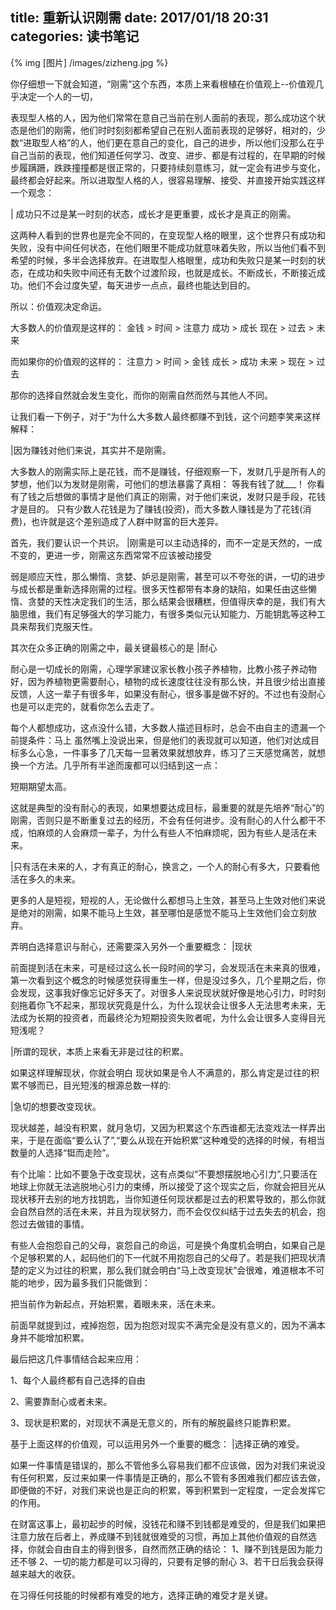 title: 重新认识刚需
date: 2017/01/18  20:31
categories: 读书笔记
---

{% img [图片] /images/zizheng.jpg %}

你仔细想一下就会知道，“刚需”这个东西，本质上来看根植在价值观上--价值观几乎决定一个人的一切，

表现型人格的人，因为他们常常在意自己当前在别人面前的表现，那么成功这个状态是他们的刚需，他们时时刻刻都希望自己在别人面前表现的足够好，相对的，少数“进取型人格”的人，他们更在意自己的变化，自己的进步，所以他们没那么在乎自己当前的表现，他们知道任何学习、改变、进步、都是有过程的，在早期的时候步履蹒跚，跌跌撞撞都是很正常的，只要持续刻意练习，就一定会有进步与变化，最终都会好起来。所以进取型人格的人，很容易理解、接受、并直接开始实践这样一个观念：

| 成功只不过是某一时刻的状态，成长才是更重要，成长才是真正的刚需。

这两种人看到的世界也是完全不同的，在变现型人格的眼里，这个世界只有成功和失败，没有中间任何状态，在他们眼里不能成功就意味着失败，所以当他们看不到希望的时候，多半会选择放弃。在进取型人格眼里，成功和失败只是某一时刻的状态，在成功和失败中间还有无数个过渡阶段，也就是成长。不断成长，不断接近成功。他们不会过度失望，每天进步一点点，最终也能达到目的。

所以：价值观决定命运。

大多数人的价值观是这样的：
金钱 > 时间 > 注意力
成功 > 成长
现在 > 过去 > 未来

而如果你的价值观的这样的：
注意力 > 时间 > 金钱
成长 > 成功
未来 > 现在 > 过去

那你的选择自然就会发生变化，而你的刚需自然而然与其他人不同。

让我们看一下例子，对于“为什么大多数人最终都赚不到钱，这个问题李笑来这样解释：

|因为赚钱对他们来说，其实并不是刚需。

大多数人的刚需实际上是花钱，而不是赚钱，仔细观察一下，发财几乎是所有人的梦想，他们以为发财是刚需，可他们的想法暴露了真相：
等我有钱了就___！
你看有了钱之后想做的事情才是他们真正的刚需，对于他们来说，发财只是手段，花钱才是目的。
只有少数人花钱是为了赚钱(投资)，而大多数人赚钱是为了花钱(消费)，也许就是这个差别造成了人群中财富的巨大差异。

首先，我们要认识一个共识。
|刚需是可以主动选择的，而不一定是天然的，一成不变的，更进一步，刚需这东西常常不应该被动接受

弱是顺应天性，那么懒惰、贪婪、妒忌是刚需，甚至可以不夸张的讲，一切的进步与成长都是重新选择刚需的过程。很多天性都带有本身的缺陷，如果任由这些懒惰、贪婪的天性决定我们的生活，那么结果会很糟糕，但值得庆幸的是，我们有大脑思维，我们有足够强大的学习能力，有很多类似元认知能力、万能钥匙等这种工具来帮我们克服天性。

其次在众多正确的刚需之中，最关键最核心的是
|耐心

耐心是一切成长的刚需，心理学家建议家长教小孩子养植物，比教小孩子养动物好，因为养植物更需要耐心，植物的成长速度往往没有那么快，并且很少给出直接反馈，人这一辈子有很多年，如果没有耐心，很多事是做不好的。不过也有没耐心也是可以走完的，就看你怎么去走了。

每个人都想成功，这点没什么错，大多数人描述目标时，总会不由自主的遗漏一个前提条件：马上
虽然嘴上没说出来，但是他们的表现就可以知道，他们对达成目标多么心急，一件事多了几天每一显著效果就想放弃，练习了三天感觉痛苦，就想换一个方法。几乎所有半途而废都可以归结到这一点：

短期期望太高。

这就是典型的没有耐心的表现，如果想要达成目标，最重要的就是先培养“耐心”的刚需，否则只是不断重复过去的经历，不会有任何进步。没有耐心的人什么都干不成，怕麻烦的人会麻烦一辈子，为什么有些人不怕麻烦呢，因为有些人是活在未来。

|只有活在未来的人，才有真正的耐心，换言之，一个人的耐心有多大，只要看他活在多久的未来。

更多的人是短视，短视的人，无论做什么都想马上生效，甚至马上生效对他们来说是绝对的刚需，如果不能马上生效，甚至哪怕是感觉不能马上生效他们会立刻放弃。

弄明白选择意识与耐心，还需要深入另外一个重要概念：
|现状

前面提到活在未来，可是经过这么长一段时间的学习，会发现活在未来真的很难，第一次看到这个概念的时候感觉获得重生一样，但是没过多久，几个星期之后，你会发现，这事我好像忘记好多天了。对很多人来说现状就好像是地心引力，时时刻刻拖着你飞不起来，那现状究竟是什么，为什么现状会让很多人无法思考未来，无法成为长期的投资者，而最终沦为短期投资失败者呢，为什么会让很多人变得目光短浅呢？

|所谓的现状，本质上来看无非是过往的积累。

如果这样理解现状，你就会明白 现状如果是令人不满意的，那么肯定是过往的积累不够而已，目光短浅的根源总数一样的:

|急切的想要改变现状。

现状越差，越没有积累，就月急切，又因为积累这个东西谁都无法变戏法一样弄出来，于是在面临“要么认了”,“要么从现在开始积累”这种难受的选择的时候，有相当数量的人选择“铤而走险”。

有个比喻：比如不要急于改变现状，这有点类似“不要想摆脱地心引力”,只要活在地球上你就无法逃脱地心引力的束缚，所以接受了这个现实之后，你就会把目光从现状移开去别的地方找钥匙，当你知道任何现状都是过去的积累导致的，那么你就会自然自然的活在未来，并且为现状努力，而不会仅仅纠结于过去失去的机会，抱怨过去做错的事情。

有些人会抱怨自己的父母，哀怨自己的命运，可是换个角度机会明白，如果自己是个足够积累的人，起码他们的下一代就不用抱怨自己的父母了。若是我们把现状清楚的定义为过往的积累，那么我们就会明白“马上改变现状”会很难，难道根本不可能的地步，因为最多我们只能做到：

把当前作为新起点，开始积累，着眼未来，活在未来。

前面早就提到过，戒掉抱怨，因为抱怨对现实不满完全是没有意义的，因为不满本身并不能增加积累。

最后把这几件事情结合起来应用：

1、每个人最终都有自己选择的自由

2、需要靠耐心或者未来。

3、现状是积累的，对现状不满是无意义的，所有的解脱最终只能靠积累。

基于上面这样的价值观，可以运用另外一个重要的概念：
|选择正确的难受。

如果一件事情是错误的，那么不管他多么容易我们都不应该做，因为对我们来说没有任何积累，反过来如果一件事情是正确的，那么不管有多困难我们都应该去做，即便做的不好，对我们来说也是正向的积累，等到积累到一定程度，一定会发挥它的作用。

在财富这事上，最初起步的时候，没钱花和赚不到钱都是难受的，但是我们如果把注意力放在后者上，养成赚不到钱就很难受的习惯，再加上其他价值观的自然选择，你就会自由自主的得到很多，自然而然正确的结论：
1、赚不到钱是因为能力还不够
2、一切的能力都是可以习得的，只要有足够的耐心
3、若干日后我会获得越来越大的收获。

在习得任何技能的时候都有难受的地方，选择正确的难受才是关键。



































